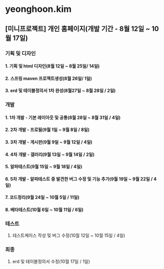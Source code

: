 # yeonghoon.kim
## [미니프로젝트] 개인 홈페이지(개발 기간 - 8월 12일 ~ 10월 17일)
### 기획 및 디자인
#### 1. 기획 및 html 디자인(8월 12일 ~ 8월 25일/ 14일)
#### 2. 스프링 maven 프로젝트생성(8월 26일/ 1일)
#### 3. erd 및 테이블정의서 1차 완성(8월27일 ~ 8월 28일 / 2일)
### 개발
#### 1. 1차 개발 - 기본 레이아웃 및 공통(8월 28일 ~ 8월 31일 / 4일)
#### 2. 2차 개발 - 프로필(9월 1일 ~ 9월 8일 / 8일)
#### 3. 3차 개발 - 게시판(9월 9일 ~ 9월 12일 / 4일)
#### 4. 4차 개발 - 갤러리(9월 13일 ~ 9월 14일 / 2일)
#### 5. 알파테스트(9월 15일 ~ 9월 18일 / 4일)
#### 6. 5차 개발 - 알파테스트 중 발견한 버그 수정 및 기능 추가(9월 19일 ~ 9월 22일 / 4일)
#### 7. 코드정리(9월 24일 ~ 10월 5일 / 11일)
#### 8. 베타테스트(10월 6일 ~ 10월 11일 / 6일)
### 테스트
1. 테스트케이스 작성 및 버그 수정(10월 12일 ~ 10월 15일 / 4일)
### 최종
1. erd 및 테이블정의서 수정(10월 17일 / 1일)
